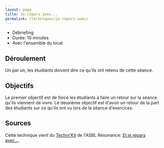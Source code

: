 ```yaml
---
layout: page
title: Je repars avec...
permalink: /techniques/je-repars-avec/
---
```


- Débriefing
- Durée: 10 minutes
- Avec l'ensemble du local

## Déroulement

Un par un, les étudiants doivent dire ce qu'ils ont retenu de cette séance.

## Objectifs

Le premier objectif est de forcé les étudiants à faire un retour sur la séance qu'ils viennent de vivre. Le deuxième objectif est d'avoir un retour de la part des étudiants sur ce qu'ils ont vu lors de la séance d'exercices.

## Sources

Cette technique vient du [Techni'Kit](http://www.resonanceasbl.be/-Les-fiches-techniques-) de l'ASBL Résonance: [Et je repars avec...](http://www.resonanceasbl.be/IMG/pdf/fiche_60-2.pdf).
